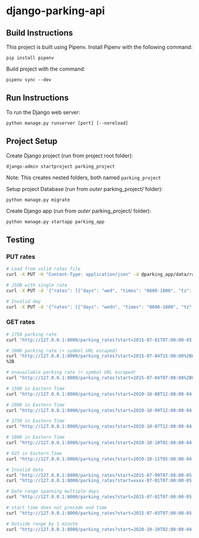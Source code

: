 # django-parking-api

## Build Instructions
This project is built using Pipenv.  Install Pipenv with the following command:

```
pip install pipenv
```

Build project with the command:

```
pipenv sync --dev
```

## Run Instructions
To run the Django web server:
```
python manage.py runserver [port] [--noreload]
```

## Project Setup
Create Django project (run from project root folder):
```
django-admin startproject parking_project
```
Note: This creates nested folders, both named `parking_project`

Setup project Database (run from _outer_ parking_project/ folder):
```
python manage.py migrate
```

Create Django app (run from _outer_ parking_project/ folder):
```
python manage.py startapp parking_app
```

## Testing
### PUT rates
```bash
# Load from valid rates file
curl -X PUT -H "Content-Type: application/json" -d @parking_app/data/rates.json  "http://127.0.0.1:8000/parking_rates"

# JSON with single rate
curl -X PUT -d '{"rates": [{"days": "wed", "times": "0600-1800", "tz": "America/Chicago", "price": 1750}]}'  "http://127.0.0.1:8000/parking_rates"

# Invalid day
curl -X PUT -d '{"rates": [{"days": "wedn", "times": "0600-1800", "tz": "America/Chicago", "price": 1750}]}'  "http://127.0.0.1:8000/parking_rates"
```

### GET rates
```bash
# 1750 parking rate
curl "http://127.0.0.1:8000/parking_rates?start=2015-07-01T07:00:00-05:00&end=2015-07-01T12:00:00-05:00"

# 2000 parking rate (+ symbol URL escaped)
curl "http://127.0.0.1:8000/parking_rates?start=2015-07-04T15:00:00%2B00:00&end=2015-07-04T20:00:00%2B00:00"
%2B

# Unavailable parking rate (+ symbol URL escaped)
curl "http://127.0.0.1:8000/parking_rates?start=2015-07-04T07:00:00%2B05:00&end=2015-07-04T20:00:00%2B05:00"

# 1500 in Eastern Time
curl "http://127.0.0.1:8000/parking_rates?start=2020-10-08T12:00:00-04:00&end=2020-10-08T18:00:00-04:00"

# 2000 in Eastern Time
curl "http://127.0.0.1:8000/parking_rates?start=2020-10-09T12:00:00-04:00&end=2020-10-09T18:00:00-04:00"

# 1750 in Eastern Time
curl "http://127.0.0.1:8000/parking_rates?start=2020-10-07T12:00:00-04:00&end=2020-10-07T18:00:00-04:00"

# 1000 in Eastern Time
curl "http://127.0.0.1:8000/parking_rates?start=2020-10-10T02:00:00-04:00&end=2020-10-10T06:00:00-04:00"

# 925 in Eastern Time
curl "http://127.0.0.1:8000/parking_rates?start=2020-10-11T05:00:00-04:00&end=2020-10-11T07:00:00-04:00"

# Invalid date
curl "http://127.0.0.1:8000/parking_rates?start=2015-07-99T07:00:00-05:00&end=2015-07-01T12:00:00-05:00"
curl "http://127.0.0.1:8000/parking_rates?start=xxxx-07-01T07:00:00-05:00&end=2015-07-01T12:00:00-05:00"

# Date range spanning multiple days
curl "http://127.0.0.1:8000/parking_rates?start=2015-07-01T07:00:00-05:00&end=2015-07-02T12:00:00-05:00"

# start time does not precede end time
curl "http://127.0.0.1:8000/parking_rates?start=2015-07-03T07:00:00-05:00&end=2015-07-02T12:00:00-05:00"

# Outside range by 1 minute
curl "http://127.0.0.1:8000/parking_rates?start=2020-10-10T02:00:00-04:00&end=2020-10-10T06:01:00-04:00"
```

